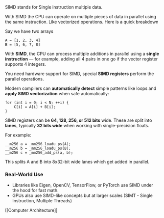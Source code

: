 SIMD stands for Single instruction multiple data. 

With SIMD the CPU can operate on multiple pieces of data in parallel using the same instruction. Like vectorized operations. Here is a quick breakdown

Say we have two arrays
```
A = [1, 2, 3, 4]
B = [5, 6, 7, 8]
```

With **SIMD**, the CPU can process multiple additions in parallel using a **single instruction** — for example, adding all 4 pairs in one go if the vector register supports 4 integers.

You need hardware support for SIMD, special **SIMD registers** perform the parallel operations.

Modern compilers can **automatically detect** simple patterns like loops and **apply SIMD vectorization** when safe automatically:
```
for (int i = 0; i < N; ++i) {
    C[i] = A[i] + B[i];
}
```


SIMD registers can be **64, 128, 256, or 512 bits** wide. These are split into **lanes**, typically **32 bits wide** when working with single-precision floats.

For example:
```
__m256 a = _mm256_loadu_ps(A);
__m256 b = _mm256_loadu_ps(B);
__m256 c = _mm256_add_ps(a, b);
```
This splits A and B into 8x32-bit wide lanes which get added in parallel.

### Real-World Use
- Libraries like Eigen, OpenCV, TensorFlow, or PyTorch use SIMD under the hood for fast math.
- GPUs also use SIMD-like concepts but at larger scales (SIMT - Single Instruction, Multiple Threads)

[[Computer Architecture]]